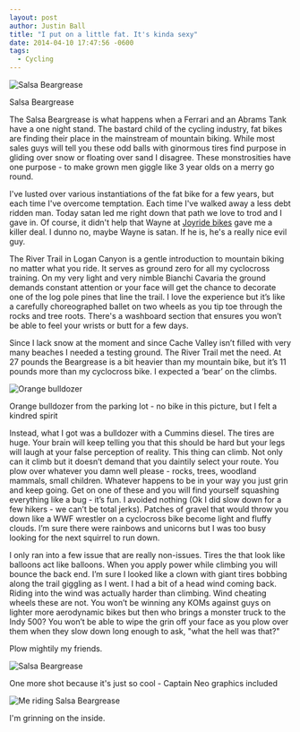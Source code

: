 ```yaml
---
layout: post
author: Justin Ball
title: "I put on a little fat. It's kinda sexy"
date: 2014-04-10 17:47:56 -0600
tags:
  - Cycling
---
```


<img class="scale-image" src="/images/posts/2014/Beargrease/2014-04-10 16-37-00.jpg" alt="Salsa Beargrease" />
<p class="caption">Salsa Beargrease</p>
The Salsa Beargrease is what happens when a Ferrari and an Abrams Tank have a one night stand. The bastard child of the cycling industry, fat bikes are finding their place in the mainstream of mountain biking. While most sales guys will tell you these odd balls with ginormous tires find purpose in gliding over snow or floating over sand I disagree. These monstrosities have one purpose - to make grown men giggle like 3 year olds on a merry go round.

I've lusted over various instantiations of the fat bike for a few years, but each time I've overcome temptation. Each time I've walked away a less debt ridden man. Today satan led me right down that path we love to trod and I gave in. Of course, it didn't help that Wayne at <a href="http://www.joyridebikes.com/">Joyride bikes</a> gave me a killer deal. I dunno no, maybe Wayne is satan. If he is, he's a really nice evil guy.

The River Trail in Logan Canyon is a gentle introduction to mountain biking no matter what you ride. It serves as ground zero for all my cyclocross training. On my very light and very nimble Bianchi Cavaria the ground demands constant attention or your face will get the chance to decorate one of the log pole pines that line the trail. I love the experience but it’s like a carefully choreographed ballet on two wheels as you tip toe through the rocks and tree roots. There's a washboard section that ensures you won’t be able to feel your wrists or butt for a few days.

Since I lack snow at the moment and since Cache Valley isn’t filled with very many beaches I needed a testing ground. The River Trail met the need. At 27 pounds the Beargrease is a bit heavier than my mountain bike, but it’s 11 pounds more than my cyclocross bike. I expected a ‘bear’ on the climbs.

<img class="scale-image" src="/images/posts/2014/Beargrease/2014-04-10 17-06-35.jpg" alt="Orange bulldozer" />
<p class="caption">Orange bulldozer from the parking lot - no bike in this picture, but I felt a kindred spirit</p>
Instead, what I got was a bulldozer with a Cummins diesel. The tires are huge. Your brain will keep telling you that this should be hard but your legs will laugh at your false perception of reality. This thing can climb. Not only can it climb but it doesn’t demand that you daintily select your route. You plow over whatever you damn well please - rocks, trees, woodland mammals, small children. Whatever happens to be in your way you just grin and keep going. Get on one of these and you will find yourself squashing everything like a bug - it’s fun. I avoided nothing (Ok I did slow down for a few hikers - we can’t be total jerks). Patches of gravel that would throw you down like a WWF wrestler on a cyclocross bike become light and fluffy clouds. I’m sure there were rainbows and unicorns but I was too busy looking for the next squirrel to run down.

I only ran into a few issue that are really non-issues. Tires the that look like balloons act like balloons. When you apply power while climbing you will bounce the back end. I’m sure I looked like a clown with giant tires bobbing along the trail giggling as I went. I had a bit of a head wind coming back. Riding into the wind was actually harder than climbing. Wind cheating wheels these are not. You won’t be winning any KOMs against guys on lighter more aerodynamic bikes but then who brings a monster truck to the Indy 500? You won’t be able to wipe the grin off your face as you plow over them when they slow down long enough to ask, "what the hell was that?"

Plow mightily my friends.

<img class="scale-image" src="/images/posts/2014/Beargrease/2014-04-10 16-36-52.jpg" alt="Salsa Beargrease" />
<p class="caption">One more shot because it's just so cool - Captain Neo graphics included</p>

<img class="scale-image" src="/images/posts/2014/Beargrease/2014-04-10 16-37-50.jpg" alt="Me riding Salsa Beargrease" />
<p class="caption">I'm grinning on the inside.</p>